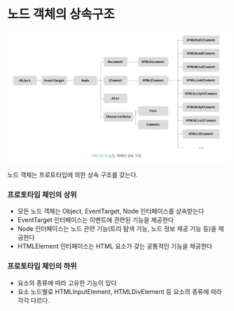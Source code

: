 # 노드 객체의 상속구조

![노드 객체의 상속구조 image](../img/노드객체의상속구조.png)

노드 객체는 프로토타입에 의한 상속 구조를 갖는다.

### 프로토타입 체인의 상위
- 모든 노드 객체는 Object, EventTarget, Node 인터페이스를 상속받는다
- EventTarget 인터페이스는 이벤트에 관련된 기능을 제공한다
- Node 인터페이스는 노드 관련 기능(트리 탐색 기능, 노드 정보 제공 기능 등)을 제공한다
- HTMLElement 인터페이스는 HTML 요소가 갖는 공통적인 기능을 제공한다

### 프로토타입 체인의 하위
- 요소의 종류에 따라 고유한 기능이 있다
- 요소 노드별로 HTMLInputElement, HTMLDivElement 등 요소의 종류에 따라 각각 다르다.